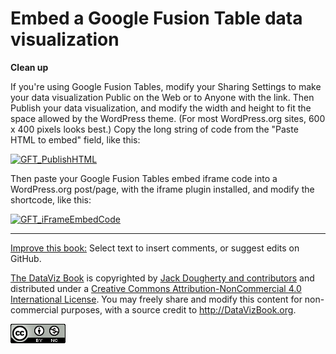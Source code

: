 # Embed a Google Fusion Table data visualization

**Clean up**

If you're using Google Fusion Tables, modify your Sharing Settings to make your data visualization Public on the Web or to Anyone with the link. Then Publish your data visualization, and modify the width and height to fit the space allowed by the WordPress theme. (For most WordPress.org sites, 600 x 400 pixels looks best.) Copy the long string of code from the "Paste HTML to embed" field, like this:

<a href="http://commons.trincoll.edu/jackdougherty/files/2013/10/GFT_PublishHTML.png"><img alt="GFT_PublishHTML" src="http://commons.trincoll.edu/jackdougherty/files/2013/10/GFT_PublishHTML.png" width="436" height="306" /></a>

Then paste your Google Fusion Tables embed iframe code into a WordPress.org post/page, with the iframe plugin installed, and modify the shortcode, like this:

<a href="http://commons.trincoll.edu/jackdougherty/files/2013/10/GFT_iFrameEmbedCode.png"><img alt="GFT_iFrameEmbedCode" src="http://commons.trincoll.edu/jackdougherty/files/2013/10/GFT_iFrameEmbedCode.png" width="599" height="449" /></a>




---



[Improve this book:](../../gitbook/improve.md) Select text to insert comments, or suggest edits on GitHub.

[The DataViz Book](http://datavizbook.org)
is copyrighted by [Jack Dougherty and contributors](../../introduction/who.md)
and distributed under a [Creative Commons Attribution-NonCommercial 4.0 International License](http://creativecommons.org/licenses/by-nc/4.0). You may freely share and modify this content for non-commercial purposes, with a source credit to http://DataVizBook.org.

![Creative Commons by-nc image](../../cc-by-nc.png)
